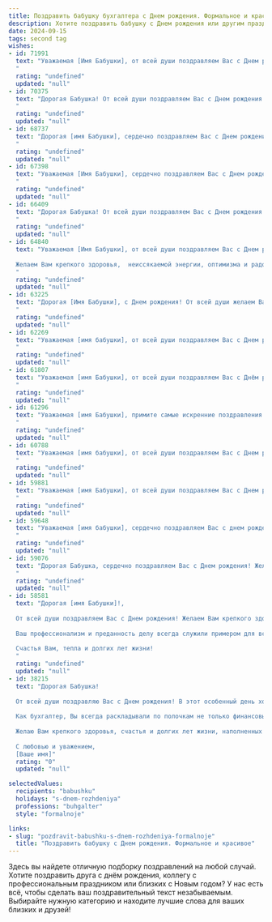 ```yaml
---
title: Поздравить бабушку бухгалтера c Днем рождения. Формальное и красивое
description: Хотите поздравить бабушку c Днем рождения или другим праздником? Наш ИИ создаст незабываемое поздравление, а вы обязательно выделитесь среди других.  
date: 2024-09-15
tags: second tag
wishes:
- id: 71991
  text: "Уважаемая [Имя Бабушки], от всей души поздравляем Вас с Днем рождения! Пусть этот день будет наполнен радостью, теплом и любовью близких. Желаем Вам крепкого здоровья, благополучия и долгих лет жизни. Пусть Ваш богатый опыт и профессиональные знания всегда будут востребованы, а работа бухгалтера приносит Вам удовлетворение и признание.
  "
  rating: "undefined"
  updated: "null"
- id: 70375
  text: "Дорогая Бабушка! От всей души поздравляем Вас с Днем рождения! Желаем Вам крепкого здоровья, долголетия, радости и благополучия. Ваша работа бухгалтера всегда была для нас примером трудолюбия и ответственности. Спасибо за все, что Вы для нас делаете!
  "
  rating: "undefined"
  updated: "null"
- id: 68737
  text: "Дорогая [имя Бабушки], сердечно поздравляем Вас с Днем рождения! Желаем Вам крепкого здоровья, неугасающего оптимизма и душевного тепла. Пусть Ваш профессиональный опыт,  как опытного бухгалтера, всегда приносит Вам удовлетворение и признание. Счастья, радости и благополучия Вам!
  "
  rating: "undefined"
  updated: "null"
- id: 67398
  text: "Уважаемая [Имя Бабушки], сердечно поздравляем Вас с Днем рождения!  Желаем Вам крепкого здоровья, неиссякаемой энергии, радости и оптимизма. Пусть Ваши профессиональные навыки, как опытного бухгалтера, всегда будут востребованы и приносят Вам удовлетворение.
  "
  rating: "undefined"
  updated: "null"
- id: 66409
  text: "Дорогая Бабушка! От всей души поздравляем Вас с Днем рождения! Желаем Вам крепкого здоровья, благополучия и долгих лет жизни. Пусть Ваш профессионализм и опыт всегда будут востребованы, а работа приносит Вам радость и удовлетворение. Счастья Вам, тепла и любви!
  "
  rating: "undefined"
  updated: "null"
- id: 64840
  text: "Уважаемая [Имя Бабушки], от всей души поздравляем Вас с Днем рождения!
  
  Желаем Вам крепкого здоровья,  неиссякаемой энергии, оптимизма и радости! Пусть каждый день будет полон приятных моментов, а Ваше профессиональное мастерство бухгалтера всегда будет востребовано и высоко ценимо!
  "
  rating: "undefined"
  updated: "null"
- id: 63225
  text: "Дорогая [Имя Бабушки], с Днем рождения! От всей души желаем Вам крепкого здоровья, неиссякаемой энергии и благополучия. Пусть Ваша жизнь будет наполнена радостью, любовью и приятными моментами. Желаем Вам успехов в Вашей непростой, но такой важной профессии бухгалтера. Пусть каждый день приносит Вам удовлетворение и признание Вашего профессионального мастерства!
  "
  rating: "undefined"
  updated: "null"
- id: 62269
  text: "Уважаемая [имя бабушки], от всей души поздравляем Вас с Днем рождения! Желаем Вам крепкого здоровья, оптимизма, радости и благополучия. Пусть Ваш богатый опыт и профессиональные знания всегда будут востребованы. Пусть Ваш дом будет наполнен теплом и любовью близких. Счастья Вам и долгих лет жизни!
  "
  rating: "undefined"
  updated: "null"
- id: 61807
  text: "Уважаемая [имя Бабушки], от всей души поздравляем Вас с Днём рождения! Ваша преданность профессии бухгалтера, профессионализм и любовь к своему делу всегда служили примером для многих. Желаем Вам крепкого здоровья, семейного благополучия, радости и  многих счастливых лет!
  "
  rating: "undefined"
  updated: "null"
- id: 61296
  text: "Уважаемая [имя Бабушки], примите самые искренние поздравления с Днем рождения! Желаем Вам крепкого здоровья, неиссякаемой энергии и благополучия. Пусть Ваша жизнь будет наполнена радостью, теплом и любовью близких.  Пусть Ваша работа,  бухгалтера,  приносит Вам удовлетворение и признание. Счастья Вам и долгих лет жизни!
  "
  rating: "undefined"
  updated: "null"
- id: 60788
  text: "Уважаемая [имя бабушки], от всей души поздравляем Вас с Днем рождения! Желаем Вам крепкого здоровья, оптимизма, радости и благополучия. Пусть Ваша профессиональная деятельность, как бухгалтера, всегда будет успешной и приносит Вам удовлетворение.
  "
  rating: "undefined"
  updated: "null"
- id: 59881
  text: "Уважаемая [имя Бабушки], от всей души поздравляем Вас с Днем рождения! Желаем Вам крепкого здоровья, семейного благополучия, радости и тепла в душе. Пусть Ваша жизнь будет наполнена светлыми моментами, а профессиональный опыт, накопленный за долгие годы работы бухгалтером, всегда будет востребован.
  "
  rating: "undefined"
  updated: "null"
- id: 59648
  text: "Уважаемая [имя бабушки], сердечно поздравляем Вас с днем рождения! Желаем Вам крепкого здоровья, неиссякаемой энергии, душевного тепла и  радости в каждом дне. Пусть Ваша жизнь будет наполнена  счастьем,  добротой и любовью близких.  Особую благодарность выражаем Вам за Ваш профессионализм  и  преданность работе бухгалтера. Вы – настоящий мастер своего дела,  и  Ваша  точность,  ответственность и  преданность  работе  вдохновляют  многих.  С  днем  рождения,  дорогая  бабушка!
  "
  rating: "undefined"
  updated: "null"
- id: 59076
  text: "Дорогая Бабушка, сердечно поздравляем Вас с Днем рождения! Желаем Вам крепкого здоровья, благополучия, радости и вдохновения. Пусть Ваш богатый профессиональный опыт всегда будет востребован, а Ваша мудрость и доброта согревают всех вокруг.
  "
  rating: "undefined"
  updated: "null"
- id: 58581
  text: "Дорогая [имя Бабушки]!,
  
  От всей души поздравляем Вас с Днем рождения! Желаем Вам крепкого здоровья, неиссякаемой энергии, оптимизма и радости! Пусть Ваша жизнь будет наполнена любовью, заботой и благополучием!
  
  Ваш профессионализм и преданность делу всегда служили примером для всех. С Вашим богатым опытом и точным расчетом Вы всегда были надежной опорой для всей семьи.
  
  Счастья Вам, тепла и долгих лет жизни!
  "
  rating: "undefined"
  updated: "null"
- id: 38215
  text: "Дорогая Бабушка!
  
  От всей души поздравляю Вас с Днем рождения! В этот особенный день хочу выразить Вам свою искреннюю благодарность за все тепло и заботу, которые Вы дарите своей семье. Вы — наш надежный тыл, пример терпения и мудрости.
  
  Как бухгалтер, Вы всегда раскладывали по полочкам не только финансовые отчёты, но и нашу жизнь. Ваши советы и поддержка помогали нам принимать верные решения и уверенно двигаться вперёд.
  
  Желаю Вам крепкого здоровья, счастья и долгих лет жизни, наполненных радостью и яркими моментами. Пусть каждый день приносит Вам новые поводы для улыбок, а рядом будут только преданные и любящие Вас люди.
  
  С любовью и уважением,
  [Ваше имя]"
  rating: "0"
  updated: "null"

selectedValues:
  recipients: "babushku"
  holidays: "s-dnem-rozhdeniya"
  professions: "buhgalter"
  style: "formalnoje"

links:
- slug: "pozdravit-babushku-s-dnem-rozhdeniya-formalnoje"
  title: "Поздравить бабушку c Днем рождения. Формальное и красивое"
---
```


Здесь вы найдете отличную подборку поздравлений на любой случай. 
Хотите поздравить друга с днём рождения, коллегу с профессиональным праздником или близких с Новым годом? У нас есть всё, чтобы сделать ваш поздравительный текст незабываемым. Выбирайте нужную категорию и находите лучшие слова для ваших близких и друзей!

